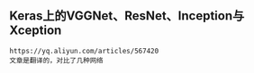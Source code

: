 ## Keras上的VGGNet、ResNet、Inception与Xception
    
    https://yq.aliyun.com/articles/567420
    文章是翻译的，对比了几种网络
    
    
